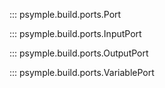 ::: psymple.build.ports.Port

::: psymple.build.ports.InputPort

::: psymple.build.ports.OutputPort

::: psymple.build.ports.VariablePort